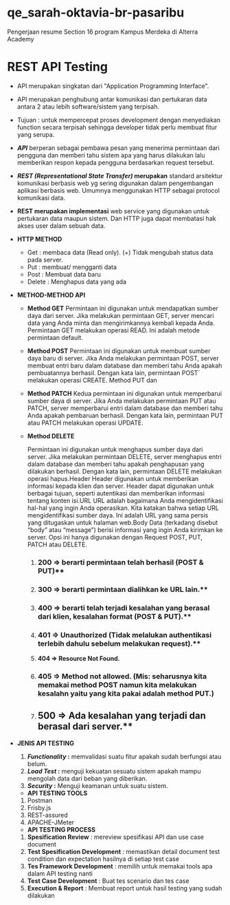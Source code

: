 # qe_sarah-oktavia-br-pasaribu

Pengerjaan resume Section 16 program Kampus Merdeka di Alterra Academy

# REST API Testing

- API merupakan singkatan dari "Application Programming Interface".
- API merupakan penghubung antar komunikasi dan pertukaran data antara 2 atau lebih software/sistem yang terpisah.
- Tujuan : untuk mempercepat proses development dengan menyediakan function secara terpisah sehingga developer tidak perlu membuat fitur yang serupa.
- **_API_** berperan sebagai pembawa pesan yang menerima permintaan dari pengguna dan memberi tahu sistem apa yang harus dilakukan lalu memberikan respon kepada pengguna berdasarkan request tersebut.
- **_REST (Representational State Transfer)_ merupakan** standard arsitektur komunikasi berbasis web yg sering digunakan dalam pengembangan aplikasi berbasis web. Umumnya menggunakan HTTP sebagai protocol komunikasi data.
- **REST merupakan implementasi** web service yang digunakan untuk pertukaran data maupun sistem. Dan HTTP juga dapat membatasi hak akses user dalam sebuah data.

- **HTTP METHOD**

  - Get : membaca data (Read only). (+) Tidak mengubah status data pada server.
  - Put : membuat/ mengganti data
  - Post : Membuat data baru
  - Delete : Menghapus data yang ada

- **METHOD-METHOD API**

  - **Method GET**
    Permintaan ini digunakan untuk mendapatkan sumber daya dari server. Jika melakukan permintaan GET, server mencari data yang Anda minta dan mengirimkannya kembali kepada Anda. Permintaan GET melakukan operasi READ. Ini adalah metode permintaan default.
  - **Method POST**
    Permintaan ini digunakan untuk membuat sumber daya baru di server. Jika Anda melakukan permintaan POST, server membuat entri baru dalam database dan memberi tahu Anda apakah pembuatannya berhasil. Dengan kata lain, permintaan POST` melakukan operasi CREATE. Method PUT dan
  - **Method PATCH**
    Kedua permintaan ini digunakan untuk memperbarui sumber daya di server. Jika Anda melakukan permintaan PUT atau PATCH, server memperbarui entri dalam database dan memberi tahu Anda apakah pembaruan berhasil. Dengan kata lain, permintaan PUT atau PATCH melakukan operasi UPDATE.
  - **Method DELETE**

    Permintaan ini digunakan untuk menghapus sumber daya dari server. Jika melakukan permintaan DELETE, server menghapus entri dalam database dan memberi tahu apakah penghapusan yang dilakukan berhasil. Dengan kata lain, permintaan DELETE melakukan operasi hapus.Header Header digunakan untuk memberikan informasi kepada klien dan server. Header dapat digunakan untuk berbagai tujuan, seperti autentikasi dan memberikan informasi tentang konten isi.URL URL adalah bagaimana Anda mengidentifikasi hal-hal yang ingin Anda operasikan. Kita katakan bahwa setiap URL mengidentifikasi sumber daya. Ini adalah URL yang sama persis yang ditugaskan untuk halaman web.Body Data (terkadang disebut “body” atau “message”) berisi informasi yang ingin Anda kirimkan ke server. Opsi ini hanya digunakan dengan Request POST, PUT, PATCH atau DELETE.

    1. ### 200 => berarti permintaan telah berhasil (POST & PUT)\*\*
    2. ### 300 => berarti permintaan dialihkan ke URL lain.\*\*
    3. ### 400 => berarti telah terjadi kesalahan yang berasal dari klien, kesalahan format (POST & PUT).\*\*
    4. ### 401 => Unauthorized (Tidak melalukan authentikasi terlebih dahulu sebelum melakukan request).\*\*
    5. **404 => Resource Not Found.**
    6. ### 405 => Method not allowed. (Mis: seharusnya kita memakai method POST namun kita melakukan kesalahn yaitu yang kita pakai adalah method PUT.)
    7. ## 500 => Ada kesalahan yang terjadi dan berasal dari server.\*\*

- **JENIS API TESTING**

  1. ***Functionality* :** memvalidasi suatu fitur apakah sudah berfungsi atau belum.
  2. ***Load Test* :** menguji kekuatan sesuatu sistem apakah mampu mengolah data dari beban yang diberikan.
  3. ***Security* :** Menguji keamanan untuk suatu sistem.

  - **API TESTING TOOLS**

  1. Postman
  2. Frisby.js
  3. REST-assured
  4. APACHE-JMeter

  - **API TESTING PROCESS**

  1. **Spesification Review** : mereview spesifikasi API dan use case document
  2. **Test Spesification Development** : memastikan detail document test condition dan expectation hasilnya di setiap test case
  3. **Tes Framework Development** : memilih untuk memakai tools apa dalam API testing nanti
  4. **Test Case Development** : Buat tes scenario dan tes case
  5. **Execution & Report** : Membuat report untuk hasil testing yang sudah dilakukan
